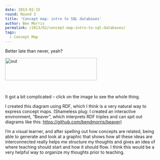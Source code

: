 ```yaml
---
date: 2013-02-15
round: Round 3
title: 'Concept map: intro to SQL databases'
author: Ben Morris
permalink: /2013/02/concept-map-intro-to-sql-databases/
tags:
  - Concept Map
---
```

Better late than never, yeah?

[<img alt="out" src="/software-carpentry-training-website/uploads/2013/02/out-300x73.png" width="300" height="73" />][1]

&nbsp;

It got a bit complicated &#8211; click on the image to see the whole thing.

I created this diagram using RDF, which I think is a very natural way to express concept maps. (Shameless plug: I created an interactive environment, &#8220;Beaver&#8221;, which interprets RDF triples and can spit out diagrams like this: https://github.com/bendmorris/beaver)

I&#8217;m a visual learner, and after spelling out how concepts are related, being able to generate and look at a graphic that shows how all these ideas are interconnected really helps me structure my thoughts and gives an idea of where teaching should start and how it should flow. I think this would be a very helpful way to organize my thoughts prior to teaching.

 [1]: /software-carpentry-training-website/uploads/2013/02/out.png
